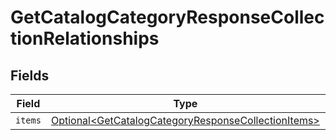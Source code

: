 # GetCatalogCategoryResponseCollectionRelationships


## Fields

| Field                                                                                                                        | Type                                                                                                                         | Required                                                                                                                     | Description                                                                                                                  |
| ---------------------------------------------------------------------------------------------------------------------------- | ---------------------------------------------------------------------------------------------------------------------------- | ---------------------------------------------------------------------------------------------------------------------------- | ---------------------------------------------------------------------------------------------------------------------------- |
| `items`                                                                                                                      | [Optional\<GetCatalogCategoryResponseCollectionItems>](../../models/components/GetCatalogCategoryResponseCollectionItems.md) | :heavy_minus_sign:                                                                                                           | N/A                                                                                                                          |